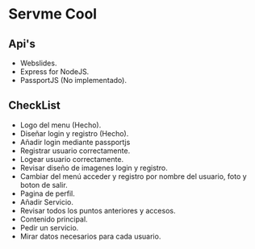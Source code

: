 # Servme Cool
## Api's
- Webslides.
- Express for NodeJS.
- PassportJS (No implementado).
## CheckList
- Logo del menu (Hecho).
- Diseñar login y registro (Hecho).
- Añadir login mediante passportjs
- Registrar usuario correctamente.
- Logear usuario correctamente.
- Revisar diseño de imagenes login y registro.
- Cambiar del menú acceder y registro por nombre del usuario, foto y boton de salir.
- Pagina de perfil.
- Añadir Servicio.
- Revisar todos los puntos anteriores y accesos.
- Contenido principal.
- Pedir un servicio.
- Mirar datos necesarios para cada usuario.
